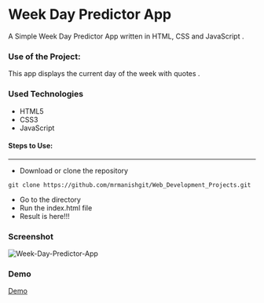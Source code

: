 <h1>Week Day Predictor App</h1>

<p>A Simple Week Day Predictor App written in HTML, CSS and JavaScript .</p>

### Use of the Project:

<p>This app displays the current day of the week with quotes . </p>

<h3>Used Technologies</h3>
<ul>
    <li>HTML5</li>
    <li>CSS3</li>
    <li>JavaScript</li>
</ul>

#### Steps to Use:

---

- Download or clone the repository

```
git clone https://github.com/mrmanishgit/Web_Development_Projects.git
```

- Go to the directory
- Run the index.html file
- Result is here!!!

<h3> Screenshot </h3>

<img src="https://user-images.githubusercontent.com/66966120/125198145-93651d00-e215-11eb-9604-28e2e416228e.png" alt="Week-Day-Predictor-App" style="max-width:100%;">


<h3> Demo </h3>

<a href="https://sonamgupta136.github.io/sonamgupta136.io/">Demo</a>

<br>
